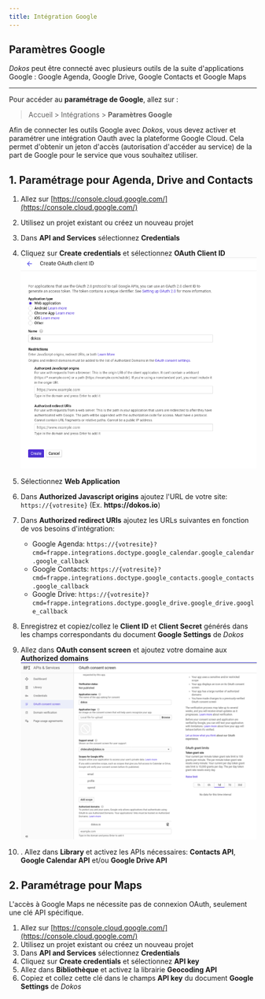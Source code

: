 ```yaml
---
title: Intégration Google
---
```


## Paramètres Google

_Dokos_ peut être connecté avec plusieurs outils de la suite d'applications Google : Google Agenda, Google Drive, Google Contacts et Google Maps

---

Pour accéder au **paramétrage de Google**, allez sur :

> Accueil > Intégrations > **Paramètres Google**

Afin de connecter les outils Google avec _Dokos_, vous devez activer et paramétrer une intégration Oauth avec la plateforme Google Cloud.
Cela permet d'obtenir un jeton d'accès (autorisation d'accéder au service) de la part de Google pour le service que vous souhaitez utiliser.

## 1. Paramétrage pour Agenda, Drive and Contacts

1. Allez sur [https://console.cloud.google.com/](https://console.cloud.google.com/)
1. Utilisez un projet existant ou créez un nouveau projet
1. Dans **API and Services** sélectionnez **Credentials**
1. Cliquez sur **Create credentials** et sélectionnez **OAuth Client ID**
![oauth_client_creation.png](/content/integrations/google/oauth_client_creation.png)
1. Sélectionnez **Web Application**
1. Dans **Authorized Javascript origins** ajoutez l'URL de votre site: `https://{votresite}` (Ex. __https://dokos.io__)
1. Dans **Authorized redirect URIs** ajoutez les URLs suivantes en fonction de vos besoins d'intégration:
    - Google Agenda: `https://{votresite}?cmd=frappe.integrations.doctype.google_calendar.google_calendar.google_callback`
    - Google Contacts: `https://{votresite}?cmd=frappe.integrations.doctype.google_contacts.google_contacts.google_callback`
    - Google Drive: `https://{votresite}?cmd=frappe.integrations.doctype.google_drive.google_drive.google_callback`
    
1. Enregistrez et copiez/collez le **Client ID** et **Client Secret** générés dans les champs correspondants du document **Google Settings** de _Dokos_
2. Allez dans **OAuth consent screen** et ajoutez votre domaine aux **Authorized domains**
![oauth_consent_setup.png](/content/integrations/google/oauth_consent_setup.png)
3. . Allez dans **Library** et activez les APIs nécessaires: **Contacts API**, **Google Calendar API** et/ou **Google Drive API**

## 2. Paramétrage pour Maps

L'accès à Google Maps ne nécessite pas de connexion OAuth, seulement une clé API spécifique.

1. Allez sur [https://console.cloud.google.com/](https://console.cloud.google.com/)
2. Utilisez un projet existant ou créez un nouveau projet
3. Dans **API and Services** sélectionnez **Credentials**
4. Cliquez sur **Create credentials** et sélectionnez **API key**
5. Allez dans **Bibliothèque** et activez la librairie **Geocoding API**
6. Copiez et collez cette clé dans le champs **API key** du document **Google Settings** de _Dokos_